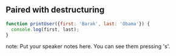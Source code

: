 ##  Paired with destructuring

```javascript
function printUser({first: 'Barak', last: 'Obama'}) {
  console.log(first, last);
}
```

note:
    Put your speaker notes here.
    You can see them pressing 's'.
